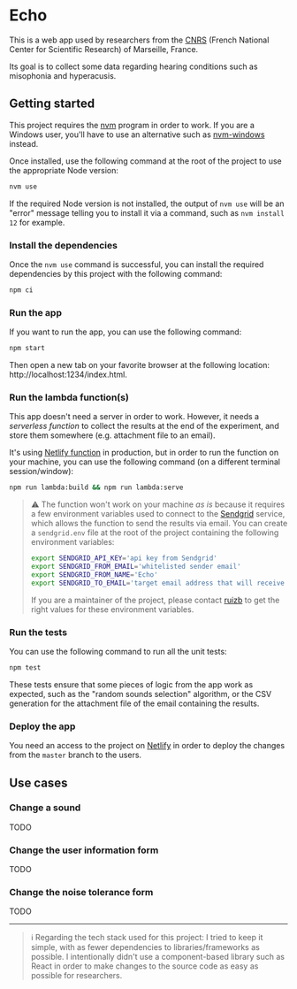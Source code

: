 # Echo

This is a web app used by researchers from the [CNRS](https://en.wikipedia.org/wiki/French_National_Centre_for_Scientific_Research) (French National Center for Scientific Research) of Marseille, France.

Its goal is to collect some data regarding hearing conditions such as misophonia and hyperacusis.

## Getting started

This project requires the [nvm](https://github.com/nvm-sh/nvm) program in order to work. If you are a Windows user, you'll have to use an alternative such as [nvm-windows](https://github.com/coreybutler/nvm-windows) instead.

Once installed, use the following command at the root of the project to use the appropriate Node version:

```sh
nvm use
```

If the required Node version is not installed, the output of `nvm use` will be an "error" message telling you to install it via a command, such as `nvm install 12` for example.

### Install the dependencies

Once the `nvm use` command is successful, you can install the required dependencies by this project with the following command:

```sh
npm ci
```

### Run the app

If you want to run the app, you can use the following command:

```sh
npm start
```

Then open a new tab on your favorite browser at the following location: http://localhost:1234/index.html.

### Run the lambda function(s)

This app doesn't need a server in order to work. However, it needs a _serverless function_ to collect the results at the end of the experiment, and store them somewhere (e.g. attachment file to an email).

It's using [Netlify function](https://docs.netlify.com/functions/overview/) in production, but in order to run the function on your machine, you can use the following command (on a different terminal session/window):

```sh
npm run lambda:build && npm run lambda:serve
```

> :warning: The function won't work on your machine _as is_ because it requires a few environment variables used to connect to the [Sendgrid](https://sendgrid.com/) service, which allows the function to send the results via email.
> You can create a `sendgrid.env` file at the root of the project containing the following environment variables:
> ```sh
> export SENDGRID_API_KEY='api key from Sendgrid'
> export SENDGRID_FROM_EMAIL='whitelisted sender email'
> export SENDGRID_FROM_NAME='Echo'
> export SENDGRID_TO_EMAIL='target email address that will receive the results'
> ```
> If you are a maintainer of the project, please contact [ruizb](https://github.com/ruizb) to get the right values for these environment variables.

### Run the tests

You can use the following command to run all the unit tests:

```sh
npm test
```

These tests ensure that some pieces of logic from the app work as expected, such as the "random sounds selection" algorithm, or the CSV generation for the attachment file of the email containing the results.

### Deploy the app

You need an access to the project on [Netlify](https://www.netlify.com/) in order to deploy the changes from the `master` branch to the users.

## Use cases

### Change a sound

TODO

### Change the user information form

TODO

### Change the noise tolerance form

TODO

---

> :information_source: Regarding the tech stack used for this project: I tried to keep it simple, with as fewer dependencies to libraries/frameworks as possible. I intentionally didn't use a component-based library such as React in order to make changes to the source code as easy as possible for researchers.
